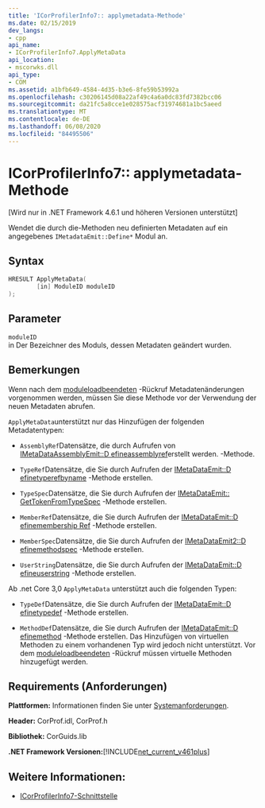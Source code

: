 ```yaml
---
title: 'ICorProfilerInfo7:: applymetadata-Methode'
ms.date: 02/15/2019
dev_langs:
- cpp
api_name:
- ICorProfilerInfo7.ApplyMetaData
api_location:
- mscorwks.dll
api_type:
- COM
ms.assetid: a1bfb649-4584-4d35-b3e6-8fe59b53992a
ms.openlocfilehash: c30206145d08a22af49c4a6a0dc83fd7382bcc06
ms.sourcegitcommit: da21fc5a8cce1e028575acf31974681a1bc5aeed
ms.translationtype: MT
ms.contentlocale: de-DE
ms.lasthandoff: 06/08/2020
ms.locfileid: "84495506"
---
```

# <a name="icorprofilerinfo7applymetadata-method"></a>ICorProfilerInfo7:: applymetadata-Methode
[Wird nur in .NET Framework 4.6.1 und höheren Versionen unterstützt]  
  
 Wendet die durch die-Methoden neu definierten Metadaten auf ein angegebenes `IMetadataEmit::Define*` Modul an.  
  
## <a name="syntax"></a>Syntax  
  
```cpp
HRESULT ApplyMetaData(  
        [in] ModuleID moduleID  
);  
```  
  
## <a name="parameters"></a>Parameter  
 `moduleID`  
 in Der Bezeichner des Moduls, dessen Metadaten geändert wurden.  
  
## <a name="remarks"></a>Bemerkungen  
 Wenn nach dem [moduleloadbeendeten](icorprofilercallback-moduleloadfinished-method.md) -Rückruf Metadatenänderungen vorgenommen werden, müssen Sie diese Methode vor der Verwendung der neuen Metadaten abrufen.  
  
 `ApplyMetaData`unterstützt nur das Hinzufügen der folgenden Metadatentypen:  
  
- `AssemblyRef`Datensätze, die durch Aufrufen von [IMetaDataAssemblyEmit::D efineassemblyref](../metadata/imetadataassemblyemit-defineassemblyref-method.md)erstellt werden. -Methode.  
  
- `TypeRef`Datensätze, die Sie durch Aufrufen der [IMetaDataEmit::D efinetyperefbyname](../metadata/imetadataemit-definetyperefbyname-method.md) -Methode erstellen.  
  
- `TypeSpec`Datensätze, die Sie durch Aufrufen der [IMetaDataEmit:: GetTokenFromTypeSpec](../metadata/imetadataemit-gettokenfromtypespec-method.md) -Methode erstellen.  
  
- `MemberRef`Datensätze, die Sie durch Aufrufen der [IMetaDataEmit::D efinemembership Ref](../metadata/imetadataemit-definememberref-method.md) -Methode erstellen.  
  
- `MemberSpec`Datensätze, die Sie durch Aufrufen der [IMetaDataEmit2::D efinemethodspec](../metadata/imetadataemit2-definemethodspec-method.md) -Methode erstellen.  
  
- `UserString`Datensätze, die Sie durch Aufrufen der [IMetaDataEmit::D efineuserstring](../metadata/imetadataemit-defineuserstring-method.md) -Methode erstellen.  

Ab .net Core 3,0 `ApplyMetaData` unterstützt auch die folgenden Typen:

- `TypeDef`Datensätze, die Sie durch Aufrufen der [IMetaDataEmit::D efinetypedef](../metadata/imetadataemit-definetypedef-method.md) -Methode erstellen.

- `MethodDef`Datensätze, die Sie durch Aufrufen der [IMetaDataEmit::D efinemethod](../metadata/imetadataemit-definemethod-method.md) -Methode erstellen. Das Hinzufügen von virtuellen Methoden zu einem vorhandenen Typ wird jedoch nicht unterstützt. Vor dem [moduleloadbeendeten](icorprofilercallback-moduleloadfinished-method.md) -Rückruf müssen virtuelle Methoden hinzugefügt werden.

## <a name="requirements"></a>Requirements (Anforderungen)  
 **Plattformen:** Informationen finden Sie unter [Systemanforderungen](../../get-started/system-requirements.md).  
  
 **Header:** CorProf.idl, CorProf.h  
  
 **Bibliothek:** CorGuids.lib  
  
 **.NET Framework Versionen:**[!INCLUDE[net_current_v461plus](../../../../includes/net-current-v461plus-md.md)]  
  
## <a name="see-also"></a>Weitere Informationen:

- [ICorProfilerInfo7-Schnittstelle](icorprofilerinfo7-interface.md)
